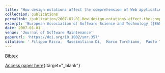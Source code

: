 ```yaml
---
title: "How design notations affect the comprehension of Web applications"
collection: publications
permalink: /publication/2007-01-01-How-design-notations-affect-the-comprehension-of-Web-applications
excerpt: 'European Association of Software Science and Technology ({EASST}), Chichester, UK, Scopus ID: 2-s2.0-35948988563, Cited by: 1'
date: 2007-01-01
venue: 'Journal of Software Maintenance'
paperurl: 'https://doi.org/10.1002/smr.357'
citation: ' Filippo Ricca,  Massimiliano Di,  Marco Torchiano,  Paolo Tonella,  Mariano Ceccato, &quot;How design notations affect the comprehension of Web applications.&quot; Journal of Software Maintenance, 2007.'
---
```

[Bibtex](https://dblp.org/rec/bib/journals/smr/RiccaPTTC07)

[Access paper here](https://doi.org/10.1002/smr.357){:target="_blank"}
